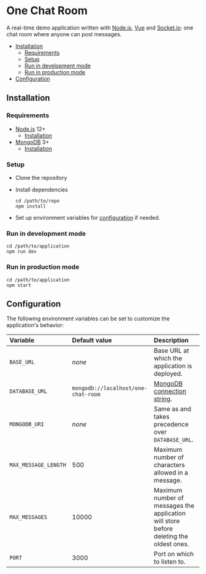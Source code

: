 # One Chat Room

A real-time demo application written with [Node.js](https://nodejs.org/en/), [Vue](https://vuejs.org/) and [Socket.io](https://socket.io/):
one chat room where anyone can post messages.

<!-- START doctoc generated TOC please keep comment here to allow auto update -->
<!-- DON'T EDIT THIS SECTION, INSTEAD RE-RUN doctoc TO UPDATE -->


- [Installation](#installation)
  - [Requirements](#requirements)
  - [Setup](#setup)
  - [Run in development mode](#run-in-development-mode)
  - [Run in production mode](#run-in-production-mode)
- [Configuration](#configuration)

<!-- END doctoc generated TOC please keep comment here to allow auto update -->



## Installation

### Requirements

* [Node.js](https://nodejs.org) 12+
  * [Installation](https://nodejs.org/en/download/package-manager/)
* [MongoDB](https://www.mongodb.com/) 3+
  * [Installation](https://docs.mongodb.com/manual/administration/install-community/)

### Setup

* Clone the repository
* Install dependencies

  ```
  cd /path/to/repo
  npm install
  ```
* Set up environment variables for [configuration](#configuration) if needed.

### Run in development mode

```
cd /path/to/application
npm run dev
```

### Run in production mode

```
cd /path/to/application
npm start
```



## Configuration

The following environment variables can be set to customize the application's behavior:

Variable             | Default value                       | Description
:---                 | :---                                | :---
`BASE_URL`           | *none*                              | Base URL at which the application is deployed.
`DATABASE_URL`       | `mongodb://localhost/one-chat-room` | [MongoDB connection string](https://docs.mongodb.com/manual/reference/connection-string/).
`MONGODB_URI`        | *none*                              | Same as and takes precedence over `DATABASE_URL`.
`MAX_MESSAGE_LENGTH` | 500                                 | Maximum number of characters allowed in a message.
`MAX_MESSAGES`       | 10000                               | Maximum number of messages the application will store before deleting the oldest ones.
`PORT`               | 3000                                | Port on which to listen to.
